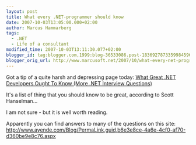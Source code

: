 ```yaml
---
layout: post
title: What every .NET-programmer should know
date: 2007-10-03T13:05:00.000+02:00
author: Marcus Hammarberg
tags:
  - .NET
  - Life of a consultant
modified_time: 2007-10-03T13:11:30.077+02:00
blogger_id: tag:blogger.com,1999:blog-36533086.post-1836927873359984596
blogger_orig_url: http://www.marcusoft.net/2007/10/what-every-net-programmer-should-know.html
---
```


Got a tip of a quite harsh and depressing page today:
<a
href="http://www.hanselman.com/blog/WhatGreatNETDevelopersOughtToKnowMoreNETInterviewQuestions.aspx"
class="TitleLinkStyle" rel="bookmark">What Great .NET Developers Ought
To Know (More .NET Interview Questions)</a>

It's a list of thing that you should know to be great, according to
Scott Hanselman...

I am not sure - but it is well worth reading.

Apparently you can find answers to
many of the questions on this site:
<http://www.ayende.com/Blog/PermaLink,guid,b6e3e8ce-4a6e-4cf0-af70-d360be9e8c76.aspx>
